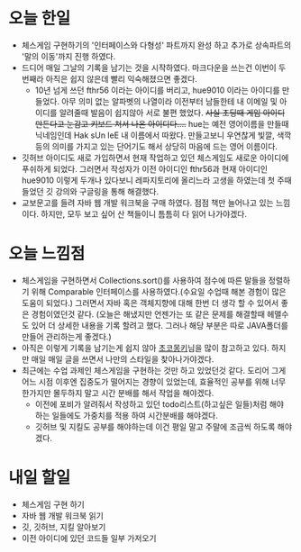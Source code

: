 오늘 한일
=========
- 체스게임 구현하기의 '인터페이스와 다형성' 파트까지 완성 하고 추가로 상속파트의 '말의 이동'까지 진행 하였다.
- 드디어 매일 그날의 기록을 남기는 것을 시작하였다. 마크다운을 쓰는건 이번이 두번째라 아직은 쉽지 않은데 빨리 익숙해졌으면 좋겠다.
  - 10년 넘게 쓰던 fthr56 이라는 아이디를 버리고, hue9010  이라는 아이디를 만들었다. 아무 의미 없는 알파벳의 나열이라 이전부터 남들한테 내 이메일 및 아이디를 알려줄때 발음이 쉽지않아 서로 불편 했었다. ~~사실 초딩때 게임 아이디 만든다고 눈감고 키보드 쳐서 나온 아이디다....~~ hue는 예전 영어이름을 만들때 닉네임인데 Hak sUn leE 내 이름에서 따왔다. 만들고보니 우연찮게 빛깔, 색깍 등의 의미를 가지고 있는 단어기도 해서 상당히 마음에 드는 영어 이름이다.
- 깃허브 아이디도 새로 가입하면서 현재 작업하고 있던 체스게임도 새로운 아이디에 푸쉬하게 되었다. 그러면서 작성자가 이전 아이디인 fthr56과 현재 아이디인 hue9010 이렇게 두개나 있다보니 레파지토리에 올리느라 고생을 하였는데 첫 주때 들었던 깃 강의와 구글링을 통해 해결했다.
- 교보문고를 들려 자바 웹 개발 워크북을 구매 하였다. 점점 책만 늘어나고 있는 느낌이다. 하지만, 모두 보고 싶어 산 책들이니 틈틈히 다 읽어 나가야겠다.

오늘 느낌점
=========
- 체스게임을 구현하면서 Collections.sort()를 사용하여 점수에 따른 말들을 정렬하기 위해 Comparable 인터페이스를 사용하였다.(수요일 수업때 해본 경험이 많은 도움이 되었다.) 그러면서 자바 혹은 객체지향에 대해 한번 더 생각 할 수 있어서 좋은 경험이였던것 같다. (오늘은 해냈지만 언젠가는 또 같은 문제를 해결할때 헤맬수도 있어 더 상세한 내용을 기록 할려고 했다. 그러나 해당 부분은 따로 JAVA폴더를 만들어 관리하는게 좋겠다.)
- 아직은 이렇게 기록을 남기는게 쉽지 않아 [초코몽키](https://wayhome25.github.io/)님을 많이 참고하고 있다. 하지만 매일 매일 글을 쓰면서 나만의 스타일을 찾아나가야겠다.
- 최근에는 수업 과제인 체스게임을 구현하는 것만 하고 있었던것 같다. 도리어 그게 어느 시점 이후엔 집중도가 떨어지는 경향이 있었는데, 효율적인 공부를 위해 너무 한가지만 몰두하지 말고 시간 분배를 해서 작업을 해야겠다.
  - 이전에 포비가 알려줘서 작성하고 있던 todo리스트(하고싶은 일들)처럼 해야 하는 일들에도 가중치를 적용 하여 시간분배를 해야겠다.
  - 깃허브 및 지킬도 공부를 해야하는데 이건 평일 말고 주말에 조금씩 하도록 해야겠다.

내일 할일
=========
- 체스게임 구현 하기
- 자바 웹 개발 워크북 읽기
- 깃, 깃허브, 지킬 알아보기
- 이전 아이디에 있던 코드들 일부 가저오기

